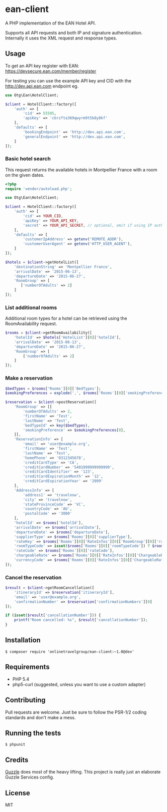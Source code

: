 # ean-client

A PHP implementation of the EAN Hotel API.

Supports all API requests and both IP and signature authentication. Internally it uses the XML request and response types.

## Usage

To get an API key register with EAN: https://devsecure.ean.com/member/register

For testing you can use the example API key and CID with the http://dev.api.ean.com endpoint eg.

```php
use Otg\Ean\HotelClient;

$client = HotelClient::factory([
    'auth' => [
        'cid' => 55505,
        'apiKey' => 'cbrzfta369qwyrm9t5b8y8kf'
    ],
    'defaults' => [
        'bookingEndpoint' => 'http://dev.api.ean.com',
        'generalEndpoint' => 'http://dev.api.ean.com',
    ]
]);
```

### Basic hotel search

This request returns the available hotels in Montpellier France with a room on the given dates.

```php
<?php
require 'vendor/autoload.php';

use Otg\Ean\HotelClient;

$client = HotelClient::factory([
    'auth' => [
        'cid' => YOUR_CID,
        'apiKey' => YOUR_API_KEY,
        'secret' => YOUR_API_SECRET, // optional, omit if using IP authentication
    ],
    'defaults' => [
        'customerIpAddress' => getenv('REMOTE_ADDR'),
        'customerUserAgent' => getenv('HTTP_USER_AGENT'),
    ]
]);

$hotels = $client->getHotelList([
    'destinationString' => 'Montpellier France',
    'arrivalDate' => '2015-06-13',
    'departureDate' => '2015-06-27',
    'RoomGroup' => [
       ['numberOfAdults' => 2]
    ]
]);
```

### List additional rooms

Additional room types for a hotel can be retrieved using the RoomAvailability request.

```php
$rooms = $client->getRoomAvailability([
    'hotelId' => $hotels['HotelList'][0]['hotelId'],
    'arrivalDate' => '2015-06-13',
    'departureDate' => '2015-06-27',
    'RoomGroup' => [
        ['numberOfAdults' => 2]
    ]
]);
```

### Make a reservation

```php
$bedTypes = $rooms['Rooms'][0]['BedTypes'];
$smokingPreferences = explode(',', $rooms['Rooms'][0]['smokingPreferences']);

$reservation = $client->postReservation([
    'RoomGroup' => [[
        'numberOfAdults' => 2,
        'firstName' => 'Test',
        'lastName' => 'Test',
        'bedTypeId' => key($bedTypes),
        'smokingPreference' => $smokingPreferences[0],
    ]],
    'ReservationInfo' => [
        'email' => 'user@example.org',
        'firstName' => 'Test',
        'lastName' => 'Test',
        'homePhone' => '0312345678',
        'creditCardType' => 'CA',
        'creditCardNumber' => '5401999999999999',
        'creditCardIdentifier' => '123',
        'creditCardExpirationMonth' => '12',
        'creditCardExpirationYear' => '2099'
    ],
    'AddressInfo' => [
        'address1' => 'travelnow',
        'city' => 'travelnow',
        'stateProvinceCode' => 'VC',
        'countryCode' => 'AU',
        'postalCode' => '3000'
    ],
    'hotelId' => $rooms['hotelId'],
    'arrivalDate' => $rooms['arrivalDate'],
    'departureDate' => $rooms['departureDate'],
    'supplierType' => $rooms['Rooms'][0]['supplierType'],
    'rateKey' => $rooms['Rooms'][0]['RateInfos'][0]['RoomGroup'][0]['rateKey'],
    'roomTypeCode' => isset($rooms['Rooms'][0]['roomTypeCode']) ? $rooms['Rooms'][0]['roomTypeCode'] : $rooms['Rooms'][0]['RoomType']['roomCode'],
    'rateCode' => $rooms['Rooms'][0]['rateCode'],
    'chargeableRate' => $rooms['Rooms'][0]['RateInfos'][0]['ChargeableRateInfo']['total'],
    'currencyCode' => $rooms['Rooms'][0]['RateInfos'][0]['ChargeableRateInfo']['currencyCode']
]);
```

### Cancel the reservation

```php
$result = $client->getRoomCancellation([
    'itineraryId' => $reservation['itineraryId'],
    'email' => 'user@example.org',
    'confirmationNumber' => $reservation['confirmationNumbers'][0]
]);

if (isset($result['cancellationNumber'])) {
    printf("Room cancelled: %s", $result['cancellationNumber']);
}
```

## Installation

    $ composer require 'onlinetravelgroup/ean-client:~1.0@dev'

## Requirements

 * PHP 5.4
 * php5-curl (suggested, unless you want to use a custom adapter)

## Contributing

Pull requests are welcome. Just be sure to follow the PSR-1/2 coding standards and don't make a mess.

## Running the tests

    $ phpunit

## Credits

[Guzzle](http://guzzlephp.org) does most of the heavy lifting. This project is really just an elaborate Guzzle Services config.

## License

MIT
